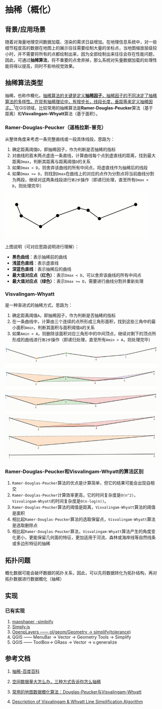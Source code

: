 # 抽稀（概化）

## 背景/应用场景

随着对海量地理空间数据加载、渲染的需求日益增加。在地理信息系统中，对一些细节程度高的数据在地图上的展示往往需要绘制大量的坐标点，当地图缩放层级较小时，并不需要将所有的点都绘制出来，因为全部绘制出来往往会存在性能问题，因此，可通过**抽稀算法**，将不重要的点舍弃掉，那么系统对矢量数据加载的处理性能将得以提高，同时不影响视觉效果。

## 抽稀算法类型

抽稀，也称作概化。<u>抽稀算法的关键是定义**抽稀因子**，抽稀因子的不同决定了抽稀算法的多样性。在现有抽稀理论中，有按步长，线段长度，垂距等来定义抽稀因子。</u><sup>1</sup>在GIS领域，比较常用的抽稀算法是**Ramer-Douglas-Peucker**算法（基于距离）和**Visvalingam-Whyatt**算法（基于面积）。

### Ramer-Douglas-Peucker（道格拉斯-普克）

从整体角度来考虑一条完整曲线或一段具体线段，思路为：

1. 确定距离阈值`D`，即抽稀因子，作为判断是否抽稀的指标
2. 对曲线的首末两点虚连一条直线，计算曲线每个点到虚直线的距离，找到最大距离`Dmax`，判断其距离与距离阈值`D`的关系
3. 如果`Dmax < D`，则舍弃该曲线的所有中间点，将虚直线作为抽稀后的线段
4. 如果`Dmax >= D`，则找到`Dmax`在曲线上的对应的点作为分割点将当前曲线分割为两段，继续对这两条线段进行`第2步`操作（即递归处理，直至所有`Dmax < D`，则处理完毕）

![Ramer-Douglas-Peucker思路可视化](./images/simplify-dp.gif)

上图说明（可对应思路说明进行理解）：

- **黑色曲线**：表示抽稀前的曲线
- **浅蓝色直线**：表示虚直线
- **深蓝色直线**：表示抽稀后的曲线
- **最大值对应点（红色）**：表示`Dmax < D`，可以舍弃该曲线的所有中间点
- **最大值对应点（绿色）**：表示`Dmax >= D`，需要进行曲线分割并重新处理

### Visvalingam-Whyatt

是一种渐进式的抽稀方式，思路为：

1. 确定距离阈值`A`，即抽稀因子，作为判断是否抽稀的指标
2. 在一条曲线中，计算由三个连续的点所形成三角形面积，找到这些三角中的最小面积`Amin`，判断其面积与面积阈值`A`的关系
3. 如果`Amin < A`，则删除该面积对应三角形中的中间顶点，继续对剩下的顶点所形成的曲线进行`第2步`操作（即递归处理，直至所有`Amin > A`，则处理完毕）

![Visvalingam-Whyatt思路可视化](./images/simplify-vw.jpg)

### Ramer-Douglas-Peucker和Visvalingam-Whyatt的算法区别

1. `Ramer-Douglas-Peucker`算法的优点是计算简单，但它的结果可能会出现自相交
2. `Ramer-Douglas-Peucker`计算效率更高，它的时间复杂度是`O(n^2)`，`Visvalingam-Whyatt`的时间复杂度是`O(n·log(n))`。
3. `Ramer-Douglas-Peucker`算法的阈值是距离，`Visvalingam-Whyatt`算法的阈值是面积
4. 相比起`Ramer-Douglas-Peucker`算法的选取保留点，`Visvalingam-Whyatt`算法是选取删除点
5. 相比起`Ramer-Douglas-Peucker`算法，`Visvalingam-Whyatt`算法产生的角度变化更小，更能保留几何面的特征，更加适用于河流、森林或海岸线等自然线条或多边形特征的抽稀

## 拓扑问题

概化数据可能会破坏数据的拓扑关系，因此，可以先将数据转化为拓扑结构，再对拓扑数据进行数据概化（抽稀）

## 实现

### 已有实现

1. [mapshaper -simlpify](https://mapshaper.org/)
2. [Simply.js](http://mourner.github.io/simplify-js/)
3. [OpenpLayers —— ol/geom/Geometry -> simplify(tolerance)](https://openlayers.org/en/latest/apidoc/module-ol_geom_Geometry-Geometry.html#simplify)
4. QGIS —— MenuBar -> Vector -> Geometry Tools -> Simplify
5. QGIS —— ToolBox-> GRass -> Vector -> v.generalize

## 参考文档

1. [抽稀-百度百科](https://baike.baidu.com/item/%E6%8A%BD%E7%A8%80/7297123)

2. [空间数据量大怎么办，三种方式告诉你怎么抽稀](https://mp.weixin.qq.com/s/dbt8ZNFJ7TuVoGX5u1xWmw)

3. [常用的地图数据概化算法：Douglas-Peucker与Visvalingam-Whyatt](https://zhuanlan.zhihu.com/p/355323735)

4. [Description of Visvalingam & Whyatt Line Simplification Algorithm](https://ignf.github.io/CartAGen/docs/algorithms/line/visvalingam.html)
